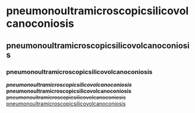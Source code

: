 # pneumonoultramicroscopicsilicovolcanoconiosis
## pneumonoultramicroscopicsilicovolcanoconiosis
### pneumonoultramicroscopicsilicovolcanoconiosis
***pneumonoultramicroscopicsilicovolcanoconiosis***
__pneumonoultramicroscopicsilicovolcanoconiosis__
~~pneumonoultramicroscopicsilicovolcanoconiosis~~
[pneumonoultramicroscopicsilicovolcanoconiosis](https://github.com/disnos9/pneumonoultramicroscopicsilicovolcanoconiosis/blob/main/pneumonoultramicroscopicsilicovolcanoconiosis.md)
